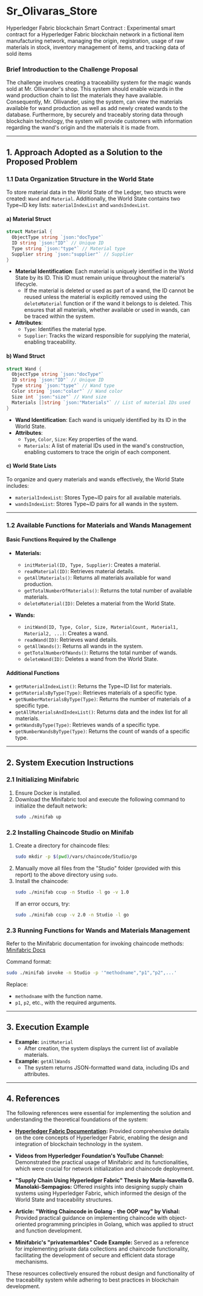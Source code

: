 # Sr_Olivaras_Store
Hyperledger Fabric blockchain Smart Contract : Experimental smart contract for a Hyperledger Fabric blockchain network in a fictional item manufacturing network, managing the origin, registration,  usage of raw materials in stock, inventory management of items, and tracking data of sold items

### Brief Introduction to the Challenge Proposal
The challenge involves creating a traceability system for the magic wands sold at Mr. Ollivander's shop. This system should enable wizards in the wand production chain to list the materials they have available. Consequently, Mr. Ollivander, using the system, can view the materials available for wand production as well as add newly created wands to the database. Furthermore, by securely and traceably storing data through blockchain technology, the system will provide customers with information regarding the wand's origin and the materials it is made from.

---

## 1. Approach Adopted as a Solution to the Proposed Problem

### 1.1 Data Organization Structure in the World State
To store material data in the World State of the Ledger, two structs were created: `Wand` and `Material`. Additionally, the World State contains two Type~ID key lists: `materialIndexList` and `wandsIndexList`.

#### a) Material Struct
```go
struct Material {
  ObjectType string `json:"docType"`
  ID string `json:"ID"` // Unique ID
  Type string `json:"type"` // Material type
  Supplier string `json:"supplier"` // Supplier
}
```
- **Material Identification**: Each material is uniquely identified in the World State by its ID. This ID must remain unique throughout the material's lifecycle. 
  - If the material is deleted or used as part of a wand, the ID cannot be reused unless the material is explicitly removed using the `deleteMaterial` function or if the wand it belongs to is deleted. This ensures that all materials, whether available or used in wands, can be traced within the system.
- **Attributes**:
  - `Type`: Identifies the material type.
  - `Supplier`: Tracks the wizard responsible for supplying the material, enabling traceability.

#### b) Wand Struct
```go
struct Wand {
  ObjectType string `json:"docType"`
  ID string `json:"ID"` // Unique ID
  Type string `json:"type"` // Wand type
  Color string `json:"color"` // Wand color
  Size int `json:"size"` // Wand size
  Materials []string `json:"Materials"` // List of material IDs used
}
```
- **Wand Identification**: Each wand is uniquely identified by its ID in the World State.
- **Attributes**:
  - `Type`, `Color`, `Size`: Key properties of the wand.
  - `Materials`: A list of material IDs used in the wand's construction, enabling customers to trace the origin of each component.

#### c) World State Lists
To organize and query materials and wands effectively, the World State includes:
- `materialIndexList`: Stores Type~ID pairs for all available materials.
- `wandsIndexList`: Stores Type~ID pairs for all wands in the system.

---

### 1.2 Available Functions for Materials and Wands Management

#### Basic Functions Required by the Challenge
- **Materials:**
  - `initMaterial(ID, Type, Supplier)`: Creates a material.
  - `readMaterial(ID)`: Retrieves material details.
  - `getAllMaterials()`: Returns all materials available for wand production.
  - `getTotalNumberOfMaterials()`: Returns the total number of available materials.
  - `deleteMaterial(ID)`: Deletes a material from the World State.

- **Wands:**
  - `initWand(ID, Type, Color, Size, MaterialCount, Material1, Material2, ...)`: Creates a wand.
  - `readWand(ID)`: Retrieves wand details.
  - `getAllWands()`: Returns all wands in the system.
  - `getTotalNumberOfWands()`: Returns the total number of wands.
  - `deleteWand(ID)`: Deletes a wand from the World State.

#### Additional Functions
- `getMaterialIndexList()`: Returns the Type~ID list for materials.
- `getMaterialsByType(Type)`: Retrieves materials of a specific type.
- `getNumberMaterialsByType(Type)`: Returns the number of materials of a specific type.
- `getAllMaterialsAndIndexList()`: Returns data and the index list for all materials.
- `getWandsByType(Type)`: Retrieves wands of a specific type.
- `getNumberWandsByType(Type)`: Returns the count of wands of a specific type.

---

## 2. System Execution Instructions

### 2.1 Initializing Minifabric
1. Ensure Docker is installed.
2. Download the Minifabric tool and execute the following command to initialize the default network:
   ```bash
   sudo ./minifab up
   ```

### 2.2 Installing Chaincode Studio on Minifab
1. Create a directory for chaincode files:
   ```bash
   sudo mkdir -p $(pwd)/vars/chaincode/Studio/go
   ```
2. Manually move all files from the "Studio" folder (provided with this report) to the above directory using `sudo`.
3. Install the chaincode:
   ```bash
   sudo ./minifab ccup -n Studio -l go -v 1.0
   ```
   If an error occurs, try:
   ```bash
   sudo ./minifab ccup -v 2.0 -n Studio -l go
   ```

### 2.3 Running Functions for Wands and Materials Management
Refer to the Minifabric documentation for invoking chaincode methods: [Minifabric Docs](https://github.com/hyperledger-labs/minifabric/blob/main/docs/README.md#invoke-chaincode-methods)

Command format:
```bash
sudo ./minifab invoke -n Studio -p '"methodname","p1","p2",...'
```
Replace:
- `methodname` with the function name.
- `p1`, `p2`, etc., with the required arguments.

---

## 3. Execution Example
- **Example:** `initMaterial`
  - After creation, the system displays the current list of available materials.
- **Example:** `getAllWands`
  - The system returns JSON-formatted wand data, including IDs and attributes.

---

## 4. References
The following references were essential for implementing the solution and understanding the theoretical foundations of the system:

- **[Hyperledger Fabric Documentation](https://hyperledger-fabric.readthedocs.io):** Provided comprehensive details on the core concepts of Hyperledger Fabric, enabling the design and integration of blockchain technology in the system.

- **Videos from Hyperledger Foundation's YouTube Channel:** Demonstrated the practical usage of Minifabric and its functionalities, which were crucial for network initialization and chaincode deployment.

- **"Supply Chain Using Hyperledger Fabric" Thesis by Maria-Isavella G. Manolaki-Sempagios:** Offered insights into designing supply chain systems using Hyperledger Fabric, which informed the design of the World State and traceability structures.

- **Article: "Writing Chaincode in Golang - the OOP way" by Vishal:** Provided practical guidance on implementing chaincode with object-oriented programming principles in Golang, which was applied to struct and function development.

- **Minifabric's "privatemarbles" Code Example:** Served as a reference for implementing private data collections and chaincode functionality, facilitating the development of secure and efficient data storage mechanisms.

These resources collectively ensured the robust design and functionality of the traceability system while adhering to best practices in blockchain development.

